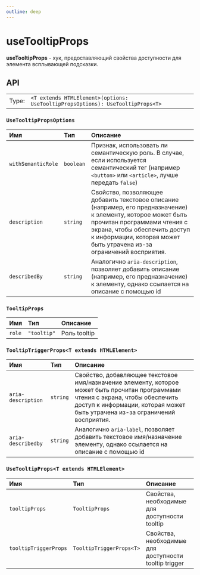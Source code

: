 ```yaml
---
outline: deep
---
```


# useTooltipProps

**useTooltipProps** - хук, предоставляющий свойства доступности для элемента всплывающей подсказки.

## API

|       |                                                                                |
| ----: |:-------------------------------------------------------------------------------|
| Type: | `<T extends HTMLElement>(options: UseTooltipPropsOptions): UseTooltipProps<T>` |

### `UseTooltipPropsOptions`

| Имя               | Тип      | Описание    |
|:-------------------|:-----------|:-----------|
| `withSemanticRole`  | `boolean`   | Признак, использовать ли семантическую роль. В случае, если используется семантический тег (например `<button>` или `<article>`, лучше передать `false`)  | 
| `description`  | `string`   | Свойство, позволяющее добавить текстовое описание (например, его предназначение) к элементу, которое может быть прочитан программами чтения с экрана, чтобы обеспечить доступ к информации, которая может быть утрачена из-за ограничений восприятия.  | 
| `describedBy`  | `string`   | Аналогично `aria-description`, позволяет добавить описание (например, его предназначение) к элементу, однако ссылается на описание с помощью id  | 

### `TooltipProps`

| Имя               | Тип      | Описание    |
|:-------------------|:-----------|:-----------|
| `role`  | `"tooltip"`   | Роль tooltip  | 

### `TooltipTriggerProps<T extends HTMLElement>`

| Имя               | Тип      | Описание    |
|:-------------------|:-----------|:-----------|
| `aria-description`  | `string`   | Свойство, добавляющее текстовое имя/назначение элементу, которое может быть прочитан программами чтения с экрана, чтобы обеспечить доступ к информации, которая может быть утрачена из-за ограничений восприятия.  | 
| `aria-describedby`  | `string`   | Аналогично `aria-label`, позволяет добавить текстовое имя/назначение элементу, однако ссылается на описание с помощью id  | 

### `UseTooltipProps<T extends HTMLElement>`

| Имя               | Тип      | Описание    |
|:-------------------|:-----------|:-----------|
| `tooltipProps`  | `TooltipProps`   | Свойства, необходимые для доступности tooltip  | 
| `tooltipTriggerProps`  | `TooltipTriggerProps<T>`   | Свойства, необходимые для доступности tooltip trigger  |
